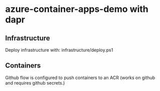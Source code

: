 # azure-container-apps-demo with dapr

## Infrastructure
Deploy infrastructure with: infrastructure/deploy.ps1

## Containers
Github flow is configured to push containers to an ACR (works on github and requires github secrets.)
